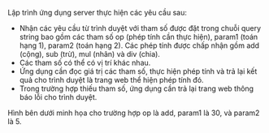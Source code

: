 Lập trình ứng dụng server thực hiện các yêu cầu sau:
+ Nhận các yêu cầu từ trình duyệt với tham số được đặt trong chuỗi query string bao gồm các tham số op (phép tính cần thực hiện), param1 (toán hạng 1), param2 (toán hạng 2). Các phép tính được chấp nhận gồm add (cộng), sub (trừ), mul (nhân) và div (chia).
+ Các tham số có thể có vị trí khác nhau.
+ Ứng dụng cần đọc giá trị các tham số, thực hiện phép tính và trả lại kết quả cho trình duyệt là trang web thể hiện phép tính đó.
+ Trong trường hợp thiếu tham số, ứng dụng cần trả lại trang web thông báo lỗi cho trình duyệt.

Hình bên dưới minh họa cho trường hợp op là add, param1 là 30, và param2 là 5.
